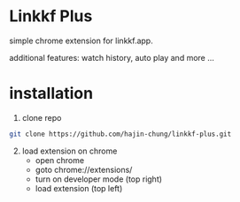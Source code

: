 # Linkkf Plus

simple chrome extension for linkkf.app.

additional features: watch history, auto play and more ...

# installation

1. clone repo

```sh
git clone https://github.com/hajin-chung/linkkf-plus.git
```

2. load extension on chrome
    - open chrome
    - goto chrome://extensions/
    - turn on developer mode (top right)
    - load extension (top left)
